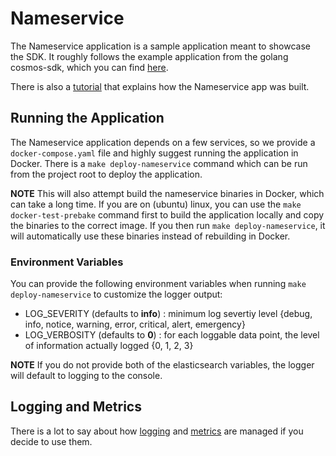 # Nameservice

The Nameservice application is a sample application meant to showcase the SDK. It roughly follows the example application from the golang cosmos-sdk, which you can find [here](https://github.com/cosmos/sdk-tutorials/tree/master/nameservice).

There is also a [tutorial](./tutorial/README.md) that explains how the Nameservice app was built.

## Running the Application

The Nameservice application depends on a few services, so we provide a `docker-compose.yaml` file and highly suggest running the application in Docker. There is a `make deploy-nameservice` command which can be run from the project root to deploy the application.

**NOTE** This will also attempt build the nameservice binaries in Docker, which can take a long time. If you are on (ubuntu) linux, you can use the `make docker-test-prebake` command first to build the application locally and copy the binaries to the correct image. If you then run `make deploy-nameservice`, it will automatically use these binaries instead of rebuilding in Docker.


### Environment Variables

You can provide the following environment variables when running `make deploy-nameservice` to customize the logger output:

- LOG_SEVERITY (defaults to **info**) : minimum log severtiy level {debug, info, notice, warning, error, critical, alert, emergency}
- LOG_VERBOSITY (defaults to **0**) : for each loggable data point, the level of information actually logged {0, 1, 2, 3}

**NOTE** If you do not provide both of the elasticsearch variables, the logger will default to logging to the console.

## Logging and Metrics

There is a lot to say about how [logging](./docs/Logging.md) and [metrics](./docs/Metrics.md) are managed if you decide to use them.